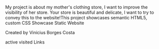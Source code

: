 <!-- What is this Project about -->
My project is about my mother's clothing store, I want to improve the visibility of her store.
Your store is beautiful and delicate, I want to try to convey this to the website!This project showcases semantic HTML5, custom CSS
Showcase Static Website
<!-- Author -->
Created by Vinicius Borges Costa

active visited Links